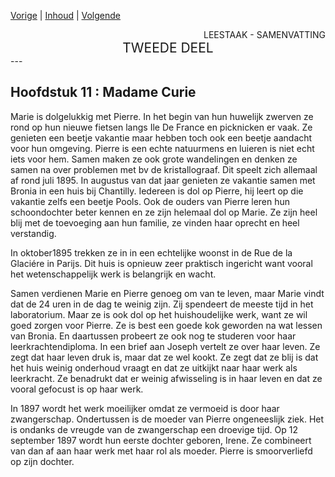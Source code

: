 [Vorige](hfst10_pierre_curie.md) | [Inhoud](inhoudsopgave.md) | [Volgende](hfst12_radium.md)

<div style="text-align: right">LEESTAAK - SAMENVATTING</div>
<div style="font-size:150%;text-align: center">TWEEDE DEEL</div>
---

## Hoofdstuk 11 : Madame Curie

Marie is dolgelukkig met Pierre. In het begin van hun huwelijk zwerven ze rond op hun nieuwe fietsen langs Ile De France en picknicken er vaak. Ze genieten een beetje vakantie maar hebben toch ook een beetje aandacht voor hun omgeving. Pierre is een echte natuurmens en luieren is niet echt iets voor hem. Samen maken ze ook grote wandelingen en denken ze samen na over problemen met bv de kristallograaf. Dit speelt zich allemaal af rond juli 1895. In augustus van dat jaar genieten ze vakantie samen met Bronia in een huis bij Chantilly. Iedereen is dol op Pierre, hij leert op die vakantie zelfs een beetje Pools. Ook de ouders van Pierre leren hun schoondochter beter kennen en ze zijn helemaal dol op Marie. Ze zijn heel blij met de toevoeging aan hun familie, ze vinden haar oprecht en heel verstandig.

In oktober1895 trekken ze in in een echtelijke woonst in de Rue de la Glaciére in Parijs. Dit huis is opnieuw zeer praktisch ingericht want vooral het wetenschappelijk werk is belangrijk en wacht.

Samen verdienen Marie en Pierre genoeg om van te leven, maar Marie vindt dat de 24 uren in de dag te weinig zijn. Zij spendeert de meeste tijd in het laboratorium. Maar ze is ook dol op het huishoudelijke werk, want ze wil goed zorgen voor Pierre. Ze is best een goede kok geworden na wat lessen van Bronia. En daartussen probeert ze ook nog te studeren voor haar leerkrachtendiploma. In een brief aan Joseph vertelt ze over haar leven. Ze zegt dat haar leven druk is, maar dat ze wel kookt. Ze zegt dat ze blij is dat het huis weinig onderhoud vraagt en dat ze uitkijkt naar haar werk als leerkracht. Ze benadrukt dat er weinig afwisseling is in haar leven en dat ze vooral gefocust is op haar werk.

In 1897 wordt het werk moeilijker omdat ze vermoeid is door haar zwangerschap. Ondertussen is de moeder van Pierre ongeneeslijk ziek. Het is ondanks de vreugde van de zwangerschap een droevige tijd.
Op 12 september 1897 wordt hun eerste dochter geboren, Irene. Ze combineert van dan af aan haar werk met haar rol als moeder. Pierre is smoorverliefd op zijn dochter.
